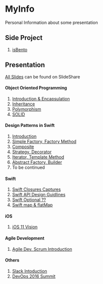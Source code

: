 # MyInfo
Personal Information about some presentation


## Side Project
1. [isBento](MyInfo/tree/master/SideProject/isBento)

## Presentation
[All Slides](https://www.slideshare.net/ChihyangLi) can be found on SlideShare
#### Object Oriented Programming

1. [Introduction & Encapsulation](https://www.slideshare.net/ChihyangLi/object-oriented-programming-in-swift-ch0)
2. [Inheritance](https://www.slideshare.net/ChihyangLi/object-oriented-programming-in-swift-ch1-inheritance)
3. [Polymorphism](https://www.slideshare.net/ChihyangLi/oop-ch2-polymorphism-ocp-lsp)
4. [SOLID](https://www.slideshare.net/ChihyangLi/object-oriented-programming-ch3-srp-dip-isp)

#### Design Patterns in Swift
1. [Introduction](https://www.slideshare.net/ChihyangLi/design-patterns-in-swift-ch0-introduction)
2. [Simple Factory, Factory Method](https://www.slideshare.net/ChihyangLi/design-patterns-in-swift-ch0-factory-method)
3. [Composite](https://www.slideshare.net/ChihyangLi/design-pattern-ch3-in-swi-composite)
4. [Strategy, Decorator](https://www.slideshare.net/ChihyangLi/design-pattern-ch2-strategy-decorator)
5. [Iterator, Template Method](https://www.slideshare.net/ChihyangLi/design-patterns-in-swift-ch4-iterator-template-method)
6. [Abstract Factory, Builder](https://www.slideshare.net/ChihyangLi/design-patterns-in-swift-ch5-abstract-factory-builder)
7. To be continued

#### Swift
1. [Swift Closures Captures](https://www.slideshare.net/ChihyangLi/swift-capture)
2. [Swift API Design Guidlines](https://www.slideshare.net/ChihyangLi/apple-swift-api-design-guideline)
3. [Swift Optional ??](https://www.slideshare.net/ChihyangLi/swift-optional)
4. [Swift map & flatMap](https://www.slideshare.net/ChihyangLi/swift-map-flatmap)

#### iOS
1. [iOS 11 Vision](https://www.slideshare.net/ChihyangLi/ios-vision-framework)

#### Agile Development
1. [Agile Dev. Scrum Introduction](https://www.slideshare.net/ChihyangLi/agile-development-scrum-introduction)

#### Others
1. [Slack Intoduction](https://www.slideshare.net/ChihyangLi/slack-introduction)
2. [DevOps 2016 Summit](https://www.slideshare.net/ChihyangLi/devops-2016-summit)
